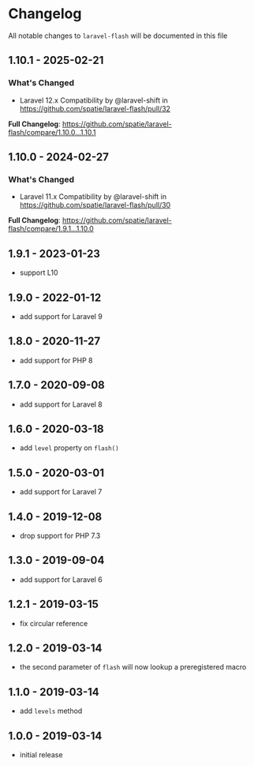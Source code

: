# Changelog

All notable changes to `laravel-flash` will be documented in this file

## 1.10.1 - 2025-02-21

### What's Changed

* Laravel 12.x Compatibility by @laravel-shift in https://github.com/spatie/laravel-flash/pull/32

**Full Changelog**: https://github.com/spatie/laravel-flash/compare/1.10.0...1.10.1

## 1.10.0 - 2024-02-27

### What's Changed

* Laravel 11.x Compatibility by @laravel-shift in https://github.com/spatie/laravel-flash/pull/30

**Full Changelog**: https://github.com/spatie/laravel-flash/compare/1.9.1...1.10.0

## 1.9.1 - 2023-01-23

- support L10

## 1.9.0 - 2022-01-12

- add support for Laravel 9

## 1.8.0 - 2020-11-27

- add support for PHP 8

## 1.7.0 - 2020-09-08

- add support for Laravel 8

## 1.6.0 - 2020-03-18

- add `level` property on `flash()`

## 1.5.0 - 2020-03-01

- add support for Laravel 7

## 1.4.0 - 2019-12-08

- drop support for PHP 7.3

## 1.3.0 - 2019-09-04

- add support for Laravel 6

## 1.2.1 - 2019-03-15

- fix circular reference

## 1.2.0 - 2019-03-14

- the second parameter of `flash` will now lookup a preregistered macro

## 1.1.0 - 2019-03-14

- add `levels` method

## 1.0.0 - 2019-03-14

- initial release
